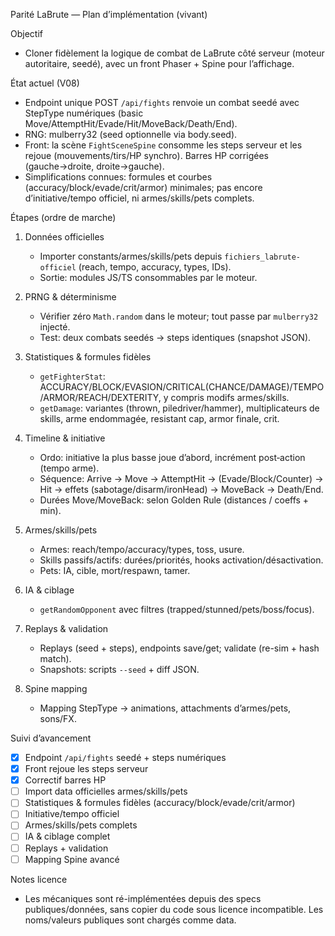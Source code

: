 Parité LaBrute — Plan d’implémentation (vivant)

Objectif
- Cloner fidèlement la logique de combat de LaBrute côté serveur (moteur autoritaire, seedé), avec un front Phaser + Spine pour l’affichage.

État actuel (V08)
- Endpoint unique POST `/api/fights` renvoie un combat seedé avec StepType numériques (basic Move/AttemptHit/Evade/Hit/MoveBack/Death/End).
- RNG: mulberry32 (seed optionnelle via body.seed).
- Front: la scène `FightSceneSpine` consomme les steps serveur et les rejoue (mouvements/tirs/HP synchro). Barres HP corrigées (gauche→droite, droite→gauche).
- Simplifications connues: formules et courbes (accuracy/block/evade/crit/armor) minimales; pas encore d’initiative/tempo officiel, ni armes/skills/pets complets.

Étapes (ordre de marche)
1) Données officielles
   - Importer constants/armes/skills/pets depuis `fichiers_labrute-officiel` (reach, tempo, accuracy, types, IDs).
   - Sortie: modules JS/TS consommables par le moteur.

2) PRNG & déterminisme
   - Vérifier zéro `Math.random` dans le moteur; tout passe par `mulberry32` injecté.
   - Test: deux combats seedés -> steps identiques (snapshot JSON).

3) Statistiques & formules fidèles
   - `getFighterStat`: ACCURACY/BLOCK/EVASION/CRITICAL(CHANCE/DAMAGE)/TEMPO/ARMOR/REACH/DEXTERITY, y compris modifs armes/skills.
   - `getDamage`: variantes (thrown, piledriver/hammer), multiplicateurs de skills, arme endommagée, resistant cap, armor finale, crit.

4) Timeline & initiative
   - Ordo: initiative la plus basse joue d’abord, incrément post‑action (tempo arme).
   - Séquence: Arrive → Move → AttemptHit → (Evade/Block/Counter) → Hit → effets (sabotage/disarm/ironHead) → MoveBack → Death/End.
   - Durées Move/MoveBack: selon Golden Rule (distances / coeffs + min).

5) Armes/skills/pets
   - Armes: reach/tempo/accuracy/types, toss, usure.
   - Skills passifs/actifs: durées/priorités, hooks activation/désactivation.
   - Pets: IA, cible, mort/respawn, tamer.

6) IA & ciblage
   - `getRandomOpponent` avec filtres (trapped/stunned/pets/boss/focus).

7) Replays & validation
   - Replays (seed + steps), endpoints save/get; validate (re-sim + hash match).
   - Snapshots: scripts `--seed` + diff JSON.

8) Spine mapping
   - Mapping StepType → animations, attachments d’armes/pets, sons/FX.

Suivi d’avancement
- [x] Endpoint `/api/fights` seedé + steps numériques
- [x] Front rejoue les steps serveur
- [x] Correctif barres HP
- [ ] Import data officielles armes/skills/pets
- [ ] Statistiques & formules fidèles (accuracy/block/evade/crit/armor)
- [ ] Initiative/tempo officiel
- [ ] Armes/skills/pets complets
- [ ] IA & ciblage complet
- [ ] Replays + validation
- [ ] Mapping Spine avancé

Notes licence
- Les mécaniques sont ré-implémentées depuis des specs publiques/données, sans copier du code sous licence incompatible. Les noms/valeurs publiques sont chargés comme data.

